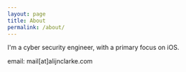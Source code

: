 ```yaml
---
layout: page
title: About
permalink: /about/
---
```


I'm a cyber security engineer, with a primary focus on iOS.

email: mail[at]alijnclarke.com
